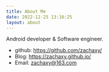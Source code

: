 ```yaml
---
title: About Me
date: 2022-12-25 13:16:25
layout: about
---
```


Android developer & Software engineer.

- github: https://github.com/zachaxy/
- Blog: https://zachaxy.github.io/
- Email: zachaxy@163.com